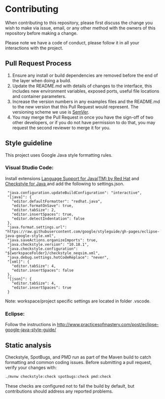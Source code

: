 # Contributing

When contributing to this repository, please first discuss the change you wish to make via issue,
email, or any other method with the owners of this repository before making a change. 

Please note we have a code of conduct, please follow it in all your interactions with the project.

## Pull Request Process

1. Ensure any install or build dependencies are removed before the end of the layer when doing a 
   build.
2. Update the README.md with details of changes to the interface, this includes new environment 
   variables, exposed ports, useful file locations and container parameters.
3. Increase the version numbers in any examples files and the README.md to the new version that this
   Pull Request would represent. The versioning scheme we use is [SemVer](http://semver.org/).
4. You may merge the Pull Request in once you have the sign-off of two other developers, or if you 
   do not have permission to do that, you may request the second reviewer to merge it for you.

## Style guideline

This project uses Google Java style formatting rules. 

### Visual Studio Code:  

Install extensions [Language Support for Java(TM) by Red Hat](https://marketplace.visualstudio.com/items?itemName=redhat.java) and [Checkstyle for Java
](https://marketplace.visualstudio.com/items?itemName=shengchen.vscode-checkstyle) and add the following to settings.json.
 ```   
  "java.configuration.updateBuildConfiguration": "interactive",
  "[java]": {
    "editor.defaultFormatter": "redhat.java",
    "editor.formatOnSave": true,
    "editor.tabSize": 2,
    "editor.insertSpaces": true,
    "editor.detectIndentation": false
  },
  "java.format.settings.url": "https://raw.githubusercontent.com/google/styleguide/gh-pages/eclipse-java-google-style.xml",
  "java.saveActions.organizeImports": true,
  "java.checkstyle.version": "10.18.1",
  "java.checkstyle.configuration": "${workspaceFolder}/checkstyle_neqsim.xml",
  "java.debug.settings.hotCodeReplace": "never",
  "[xml]": {
    "editor.tabSize": 4,
    "editor.insertSpaces": false
  },
  "[json]": {
    "editor.tabSize": 4,
    "editor.insertSpaces": true
  }
```

Note: workspace/project specific settings are located in folder .vscode.

### Eclipse:

Follow the instructions in http://www.practicesofmastery.com/post/eclipse-google-java-style-guide/

## Static analysis

Checkstyle, SpotBugs, and PMD run as part of the Maven build to catch formatting and common coding issues. Before submitting a pull request, verify your changes with:

```bash
./mvnw checkstyle:check spotbugs:check pmd:check
```

These checks are configured not to fail the build by default, but contributions should address any reported problems.
